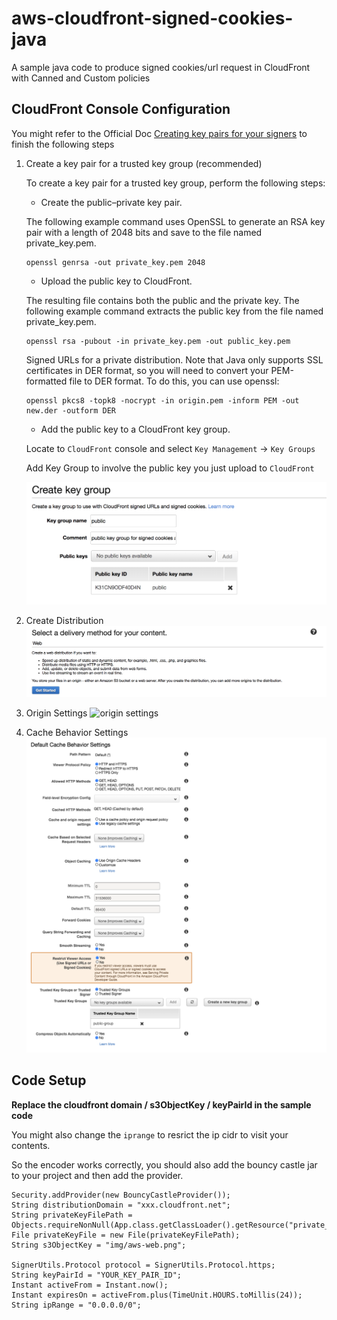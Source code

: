 # aws-cloudfront-signed-cookies-java
A sample java code to produce signed cookies/url request in CloudFront with Canned and Custom policies

## CloudFront Console Configuration
You might refer to the Official Doc [Creating key pairs for your signers](https://docs.aws.amazon.com/AmazonCloudFront/latest/DeveloperGuide/private-content-trusted-signers.html#private-content-creating-cloudfront-key-pairs) to finish the following steps

1. Create a key pair for a trusted key group (recommended)

    To create a key pair for a trusted key group, perform the following steps:
    
    - Create the public–private key pair.
    
    The following example command uses OpenSSL to generate an RSA key pair with a length of 2048 bits and save to the file named private_key.pem.
    
    ```
    openssl genrsa -out private_key.pem 2048
    ```
    
    - Upload the public key to CloudFront.
    
    The resulting file contains both the public and the private key. The following example command extracts the public key from the file named private_key.pem.
    
    ```
    openssl rsa -pubout -in private_key.pem -out public_key.pem
    ```
    
    Signed URLs for a private distribution. Note that Java only supports SSL certificates in DER format, 
    so you will need to convert your PEM-formatted file to DER format. To do this, you can use openssl:
    
    ```
    openssl pkcs8 -topk8 -nocrypt -in origin.pem -inform PEM -out new.der -outform DER
    ```
    
    - Add the public key to a CloudFront key group.
    
    Locate to `CloudFront` console and select `Key Management` -> `Key Groups`
    
    Add Key Group to involve the public key you just upload to `CloudFront`
    
    ![create key group](https://github.com/nikosheng/aws-cloudfront-signed-cookies-java/blob/master/img/create-key-group.png)

2. Create Distribution  
![create distribution](https://github.com/nikosheng/aws-cloudfront-signed-cookies-java/blob/master/img/create-distribution%402x.png)

3. Origin Settings
![origin settings](https://github.com/nikosheng/aws-cloudfront-signed-cookies-java/blob/master/img/corigin-settings.png)

4. Cache Behavior Settings
![cache behavior settings](https://github.com/nikosheng/aws-cloudfront-signed-cookies-java/blob/master/img/cache-behavior.png)

## Code Setup

**Replace the cloudfront domain / s3ObjectKey /  keyPairId in the sample code**

You might also change the `iprange` to resrict the ip cidr to visit your contents.


So the encoder works correctly, you should also add the bouncy castle jar to your project and then add the provider.

```
Security.addProvider(new BouncyCastleProvider());
String distributionDomain = "xxx.cloudfront.net";
String privateKeyFilePath = Objects.requireNonNull(App.class.getClassLoader().getResource("private_key.der")).getPath();
File privateKeyFile = new File(privateKeyFilePath);
String s3ObjectKey = "img/aws-web.png";

SignerUtils.Protocol protocol = SignerUtils.Protocol.https;
String keyPairId = "YOUR_KEY_PAIR_ID";
Instant activeFrom = Instant.now();
Instant expiresOn = activeFrom.plus(TimeUnit.HOURS.toMillis(24));
String ipRange = "0.0.0.0/0";
```

